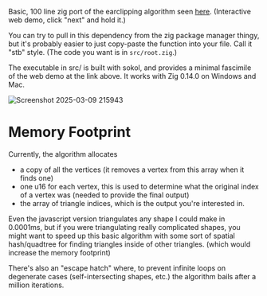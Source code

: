 Basic, 100 line zig port of the earclipping algorithm seen [here](https://cedric-h.github.io/linear-webgl/earclip). (Interactive web demo, click "next" and hold it.)

You can try to pull in this dependency from the zig package manager thingy, but it's probably easier to just copy-paste the function into your file. Call it "stb" style. (The code you want is in `src/root.zig`.)

The executable in src/ is built with sokol, and provides a minimal fascimile of the web demo at the link above. It works with Zig 0.14.0 on Windows and Mac.

![Screenshot 2025-03-09 215943](https://github.com/user-attachments/assets/32ea8fb0-f671-4b5b-8053-3530f892c920)

# Memory Footprint
Currently, the algorithm allocates
 - a copy of all the vertices (it removes a vertex from this array when it finds one)
 - one u16 for each vertex, this is used to determine what the original index of a vertex was (needed to provide the final output)
 - the array of triangle indices, which is the output you're interested in.

Even the javascript version triangulates any shape I could make in 0.0001ms, but if you were triangulating really complicated shapes, you might want to speed up this basic algorithm with some sort of spatial hash/quadtree for finding triangles inside of other triangles. (which would increase the memory footprint)

There's also an "escape hatch" where, to prevent infinite loops on degenerate cases (self-intersecting shapes, etc.) the algorithm bails after a million iterations.

